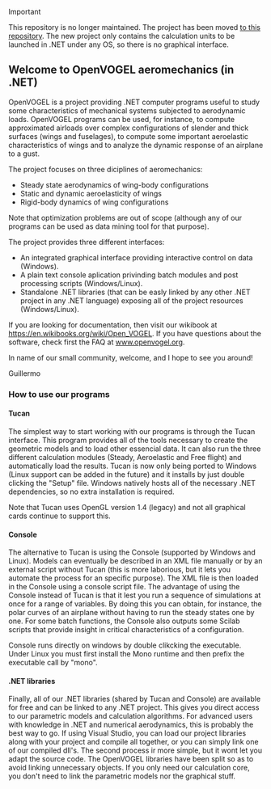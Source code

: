 > [!IMPORTANT]
> This repository is no longer maintained. The project has been moved [to this repository](https://github.com/GuillermoHazebrouck/VGL).
> The new project only contains the calculation units to be launched in .NET under any OS, so there is no graphical interface.

## Welcome to OpenVOGEL aeromechanics (in .NET)
OpenVOGEL is a project providing .NET computer programs useful to study some characteristics of mechanical systems subjected to aerodynamic loads. OpenVOGEL programs can be used, for instance, to compute approximated airloads over complex configurations of slender and thick surfaces (wings and fuselages), to compute some important aeroelastic characteristics of wings and to analyze the dynamic response of an airplane to a gust.

The project focuses on three diciplines of aeromechanics:

* Steady state aerodynamics of wing-body configurations
* Static and dynamic aeroelasticity of wings
* Rigid-body dynamics of wing configurations

Note that optimization problems are out of scope (although any of our programs can be used as data mining tool for that purpose).

The project provides three different interfaces:

* An integrated graphical interface providing interactive control on data (Windows).
* A plain text console aplication privinding batch modules and post processing scripts (Windows/Linux).
* Standalone .NET libraries (that can be easly linked by any other .NET project in any .NET language) exposing all of the project resources (Windows/Linux).

If you are looking for documentation, then visit our wikibook at https://en.wikibooks.org/wiki/Open_VOGEL.
If you have questions about the software, check first the FAQ at www.openvogel.org.

In name of our small community, welcome, and I hope to see you around!

Guillermo

### How to use our programs

#### Tucan
The simplest way to start working with our programs is through the Tucan interface. This program provides all of the tools necessary to create the geometric models and to load other essencial data. It can also run the three different calculation modules (Steady, Aeroelastic and Free flight) and automatically load the results. Tucan is now only being ported to Windows (Linux support can be added in the future) and it installs by just double clicking the "Setup" file. Windows natively hosts all of the necessary .NET dependencies, so no extra installation is required. 

Note that Tucan uses OpenGL version 1.4 (legacy) and not all graphical cards continue to support this.

#### Console
The alternative to Tucan is using the Console (supported by Windows and Linux). Models can eventually be described in an XML file manually or by an external script without Tucan (this is more laborious, but it lets you automate the process for an specific purpose). The XML file is then loaded in the Console using a console script file.
The advantage of using the Console instead of Tucan is that it lest you run a sequence of simulations at once for a range of variables. By doing this you can obtain, for instance, the polar curves of an airplane without having to run the steady states one by one.
For some batch functions, the Console also outputs some Scilab scripts that provide insight in critical characteristics of a configuration.

Console runs directly on windows by double clikcking the executable. Under Linux you must first install the Mono runtime and then prefix the executable call by "mono".

#### .NET libraries
Finally, all of our .NET libraries (shared by Tucan and Console) are available for free and can be linked to any .NET project. This gives you direct access to our parametric models and calculation algorithms. For advanced users with knowledge in .NET and numerical aerodynamics, this is probably the best way to go.
If using Visual Studio, you can load our project libraries along with your project and compile all together, or you can simply link one of our compiled dll's. The second process ir more simple, but it wont let you adapt the source code.
The OpenVOGEL libraries have been split so as to avoid linking unnecessary objects. If you only need our calculation core, you don't need to link the parametric models nor the graphical stuff.
